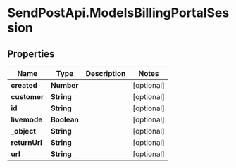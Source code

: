 # SendPostApi.ModelsBillingPortalSession

## Properties
Name | Type | Description | Notes
------------ | ------------- | ------------- | -------------
**created** | **Number** |  | [optional] 
**customer** | **String** |  | [optional] 
**id** | **String** |  | [optional] 
**livemode** | **Boolean** |  | [optional] 
**_object** | **String** |  | [optional] 
**returnUrl** | **String** |  | [optional] 
**url** | **String** |  | [optional] 


